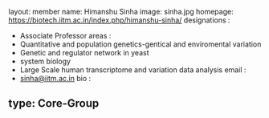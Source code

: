 
layout: member
name: Himanshu Sinha
image: sinha.jpg
homepage: https://biotech.iitm.ac.in/index.php/himanshu-sinha/
designations :
  - Associate Professor
areas :
  - Quantitative and population genetics-gentical and enviromental variation
  - Genetic and regulator network in yeast
  - system biology
  - Large Scale human transcriptome and variation data analysis
email :
  - sinha@iitm.ac.in
bio :

type: Core-Group
---
